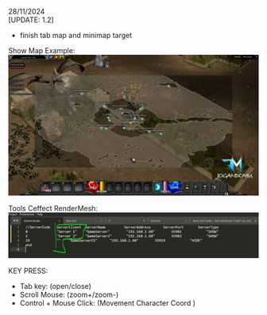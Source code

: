 28/11/2024<br>
[UPDATE: 1.2]
- finish tab map and minimap target

Show Map Example:<br>
![Texto alternativo](assets/1.JPG)



Tools Ceffect RenderMesh:<br>
![Texto alternativo](assets/2.JPG)

KEY PRESS:<br>
- Tab key: (open/close)
- Scroll Mouse: (zoom+/zoom-)
- Control + Mouse Click: (Movement Character Coord )